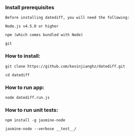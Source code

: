 

### Install prerequisites

	Before installing datediff, you will need the following:

	Node.js v4.5.0 or higher

	npm (which comes bundled with Node)

	git


### How to install:

	git clone https://github.com/kevinjianghz/datediff.git

	cd datediff


### How to run app:

	node datediff.run.js


### How to run unit tests:

	npm install -g jasmine-node

	jasmine-node --verbose __test__/


